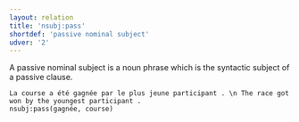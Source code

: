 ```yaml
---
layout: relation
title: 'nsubj:pass'
shortdef: 'passive nominal subject'
udver: '2'
---
```


A passive nominal subject is a noun phrase which is the syntactic subject of a passive clause.

~~~ sdparse
La course a été gagnée par le plus jeune participant . \n The race got won by the youngest participant .
nsubj:pass(gagnée, course)
~~~
<!-- Interlanguage links updated So kvě 14 19:03:55 CEST 2022 -->
